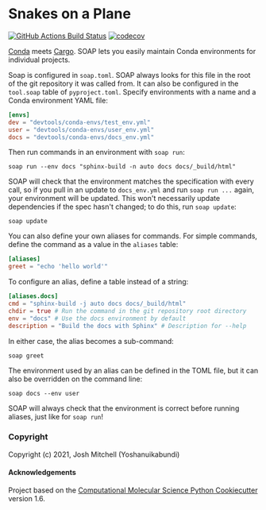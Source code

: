 Snakes on a Plane
=================
[//]: # (Badges)
[![GitHub Actions Build Status](https://github.com/yoshanuikabundi/snakes_on_a_plane/workflows/CI/badge.svg)](https://github.com/yoshanuikabundi/snakes_on_a_plane/actions?query=workflow%3ACI)
[![codecov](https://codecov.io/gh/yoshanuikabundi/snakes_on_a_plane/branch/main/graph/badge.svg)](https://codecov.io/gh/yoshanuikabundi/snakes_on_a_plane/branch/main)

[Conda] meets [Cargo]. SOAP lets you easily maintain Conda environments for individual projects.

Soap is configured in `soap.toml`. SOAP always looks for this file in the root of the git repository it was called from. It can also be configured in the `tool.soap` table of `pyproject.toml`. Specify environments with a name and a Conda environment YAML file:

```toml
[envs]
dev = "devtools/conda-envs/test_env.yml"
user = "devtools/conda-envs/user_env.yml"
docs = "devtools/conda-envs/docs_env.yml"
```

Then run commands in an environment with `soap run`:

```shell
soap run --env docs "sphinx-build -n auto docs docs/_build/html"
```

SOAP will check that the environment matches the specification with every call, so if you pull in an update to `docs_env.yml` and run `soap run ...` again, your environment will be updated. This won't necessarily update dependencies if the spec hasn't changed; to do this, run `soap update`:

```shell
soap update
```

You can also define your own aliases for commands. For simple commands, define the command as a value in the `aliases` table:

```toml
[aliases]
greet = "echo 'hello world'"
```

To configure an alias, define a table instead of a string:

```toml
[aliases.docs]
cmd = "sphinx-build -j auto docs docs/_build/html"
chdir = true # Run the command in the git repository root directory
env = "docs" # Use the docs environment by default
description = "Build the docs with Sphinx" # Description for --help
```

In either case, the alias becomes a sub-command:

```shell
soap greet
```

The environment used by an alias can be defined in the TOML file, but it can also be overridden on the command line:

```shell
soap docs --env user
```

SOAP will always check that the environment is correct before running aliases, just like for `soap run`!
 
[Conda]: https://conda.io
[Cargo]: https://doc.rust-lang.org/cargo/

### Copyright

Copyright (c) 2021, Josh Mitchell (Yoshanuikabundi)


#### Acknowledgements
 
Project based on the 
[Computational Molecular Science Python Cookiecutter](https://github.com/molssi/cookiecutter-cms) version 1.6.
